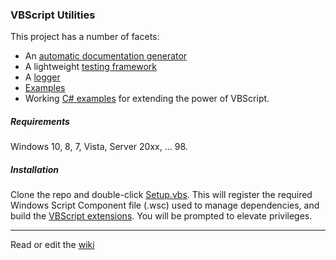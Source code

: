### VBScript Utilities

This project has a number of facets:

- An [automatic documentation generator]
- A lightweight [testing framework]
- A [logger]
- [Examples]  
- Working [C# examples] for extending the power of VBScript.

##### Requirements

Windows 10, 8, 7, Vista, Server 20xx, ... 98.

##### Installation

Clone the repo and double-click [Setup.vbs]. 
This will register the required Windows Script Component 
file (.wsc) used to manage dependencies, and build the 
[VBScript extensions]. You will be prompted to elevate privileges.

---

Read or edit the [wiki](../../wiki)

[automatic documentation generator]: examples/Generate-the-docs.vbs 
[testing framework]: class/TestingFramework.vbs
[logger]: class/VBSLogger.vbs
[Examples]: examples
[C# examples]: .Net
[Setup.vbs]: Setup.vbs
[VBScript extensions]: .Net
